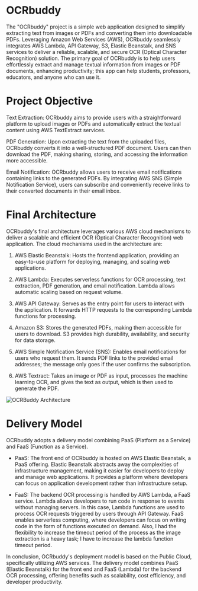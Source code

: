 # OCRbuddy
The "OCRbuddy" project is a simple web application designed to simplify extracting text from images or PDFs and converting them into downloadable PDFs. Leveraging Amazon Web Services (AWS), OCRbuddy seamlessly integrates AWS Lambda, API Gateway, S3, Elastic Beanstalk, and SNS services to deliver a reliable, scalable, and secure OCR (Optical Character Recognition) solution. The primary goal of OCRbuddy is to help users effortlessly extract and manage textual information from images or PDF documents, enhancing productivity; this app can help students, professors, educators, and anyone who can use it.

# Project Objective
Text Extraction: OCRbuddy aims to provide users with a straightforward platform to upload images or PDFs and automatically extract the textual content using AWS TextExtract services.

PDF Generation: Upon extracting the text from the uploaded files, OCRbuddy converts it into a well-structured PDF document. Users can then download the PDF, making sharing, storing, and accessing the information more accessible.

Email Notification: OCRbuddy allows users to receive email notifications containing links to the generated PDFs. By integrating AWS SNS (Simple Notification Service), users can subscribe and conveniently receive links to their converted documents in their email inbox.

# Final Architecture

OCRbuddy's final architecture leverages various AWS cloud mechanisms to deliver a scalable and efficient OCR (Optical Character Recognition) web application. The cloud mechanisms used in the architecture are:

1. AWS Elastic Beanstalk: Hosts the frontend application, providing an easy-to-use platform for deploying, managing, and scaling web applications.

2. AWS Lambda: Executes serverless functions for OCR processing, text extraction, PDF generation, and email notification. Lambda allows automatic scaling based on request volume.

3. AWS API Gateway: Serves as the entry point for users to interact with the application. It forwards HTTP requests to the corresponding Lambda functions for processing.

4. Amazon S3: Stores the generated PDFs, making them accessible for users to download. S3 provides high durability, availability, and security for data storage.

5. AWS Simple Notification Service (SNS): Enables email notifications for users who request them. It sends PDF links to the provided email addresses; the message only goes if the user confirms the subscription.

6. AWS Textract: Takes an image or PDF as input, processes the machine learning OCR, and gives the text as output, which is then used to generate the PDF.

![OCRBuddy Architecture](https://github.com/Fenil-Patelll/OCRbuddy/assets/58760354/fbcccfd0-9f4e-41da-92d4-2638f821ca58)

# Delivery Model


OCRbuddy adopts a delivery model combining PaaS (Platform as a Service) and FaaS (Function as a Service).

- PaaS: The front end of OCRbuddy is hosted on AWS Elastic Beanstalk, a PaaS offering. Elastic Beanstalk abstracts away the complexities of infrastructure management, making it easier for developers to deploy and manage web applications. It provides a platform where developers can focus on application development rather than infrastructure setup.

- FaaS: The backend OCR processing is handled by AWS Lambda, a FaaS service. Lambda allows developers to run code in response to events without managing servers. In this case, Lambda functions are used to process OCR requests triggered by users through API Gateway. FaaS enables serverless computing, where developers can focus on writing code in the form of functions executed on demand. Also, I had the flexibility to increase the timeout period of the process as the image extraction is a heavy task; I have to increase the lambda function timeout period.

In conclusion, OCRbuddy's deployment model is based on the Public Cloud, specifically utilizing AWS services. The delivery model combines PaaS (Elastic Beanstalk) for the front end and FaaS (Lambda) for the backend OCR processing, offering benefits such as scalability, cost efficiency, and developer productivity.

   

